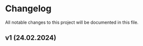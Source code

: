 # Changelog
All notable changes to this project will be documented in this file.

## v1 (24.02.2024)

